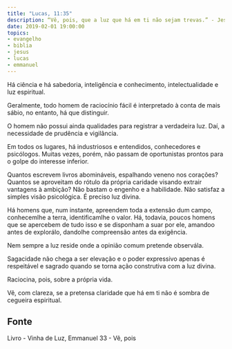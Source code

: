 ```yaml
---
title: "Lucas, 11:35"
description: “Vê, pois, que a luz que há em ti não sejam trevas.” - Jesus
date: 2019-02-01 19:00:00
topics: 
- evangelho
- biblia
- jesus
- lucas
- emmanuel
---
```


Há ciência e há sabedoria, inteligência e conhecimento, intelectualidade e
luz espiritual.

Geralmente, todo homem de raciocínio fácil é interpretado à conta de mais
sábio, no entanto, há que distinguir.

O homem não possui ainda qualidades para registrar a verdadeira luz. Daí,
a necessidade de prudência e vigilância.

Em todos os lugares, há industriosos e entendidos, conhecedores e
psicólogos. Muitas vezes, porém, não passam de oportunistas prontos para o golpe
do interesse inferior.

Quantos escrevem livros abomináveis, espalhando veneno nos corações?
Quantos se aproveitam do rótulo da própria caridade visando extrair vantagens à
ambição?
Não bastam o engenho e a habilidade. Não satisfaz a simples visão
psicológica. É preciso luz divina.

Há homens que, num instante, apreendem toda a extensão dum campo,
conhecem­lhe a terra, identificam­lhe o valor. Há, todavia, poucos homens que se
apercebem de tudo isso e se disponham a suar por ele, amando­o antes de explorá­lo,
dando­lhe compreensão antes da exigência.

Nem sempre a luz reside onde a opinião comum pretende observá­la.

Sagacidade não chega a ser elevação e o poder expressivo apenas é
respeitável e sagrado quando se torna ação construtiva com a luz divina.

Raciocina, pois, sobre a própria vida.

Vê, com clareza, se a pretensa claridade que há em ti não é sombra de
cegueira espiritual.


## Fonte
Livro - Vinha de Luz, Emmanuel
33 - Vê, pois
